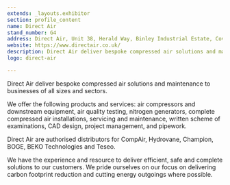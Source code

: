 ```yaml
---
extends: _layouts.exhibitor
section: profile_content
name: Direct Air
stand_number: G4
address: Direct Air, Unit 38, Herald Way, Binley Industrial Estate, Coventry, CV3 2RQ
website: https://www.directair.co.uk/
description: Direct Air deliver bespoke compressed air solutions and maintenance to businesses of all sizes and sectors.
logo: direct-air

---
```


Direct Air deliver bespoke compressed air solutions and maintenance to businesses of all sizes and sectors.

We offer the following products and services: air compressors and downstream equipment, air quality testing, nitrogen generators, complete compressed air installations, servicing and maintenance, written scheme of examinations, CAD design, project management, and pipework.

Direct Air are authorised distributors for CompAir, Hydrovane, Champion, BOGE, BEKO Technologies and Teseo.

We have the experience and resource to deliver efficient, safe and complete solutions to our customers. We pride ourselves on our focus on delivering carbon footprint reduction and cutting energy outgoings where possible.